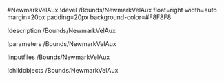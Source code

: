 <!-- MOOSE Object Documentation Stub: Remove this when content is added. -->
#NewmarkVelAux
!devel /Bounds/NewmarkVelAux float=right width=auto margin=20px padding=20px background-color=#F8F8F8

!description /Bounds/NewmarkVelAux

!parameters /Bounds/NewmarkVelAux

!inputfiles /Bounds/NewmarkVelAux

!childobjects /Bounds/NewmarkVelAux
